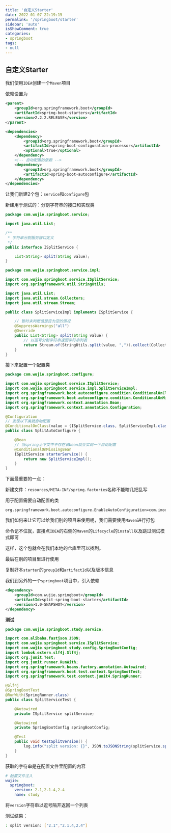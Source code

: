 ```yaml
---
title: '自定义Starter'
date: 2022-01-07 22:19:15
permalink: '/springboot/starter'
sidebar: 'auto'
isShowComment: true
categories:
- springboot
tags:
- null
---
```




## 自定义Starter

我们使用`IDEA`创建一个`Maven`项目

依赖设置为

```xml
<parent>
    <groupId>org.springframework.boot</groupId>
    <artifactId>spring-boot-starters</artifactId>
    <version>2.2.2.RELEASE</version>
</parent>
```

```xml
<dependencies>
    <dependency>
        <groupId>org.springframework.boot</groupId>
        <artifactId>spring-boot-configuration-processor</artifactId>
        <optional>true</optional>
    </dependency>
    <!-- 自动配置的依赖 -->
    <dependency>
        <groupId>org.springframework.boot</groupId>
        <artifactId>spring-boot-autoconfigure</artifactId>
    </dependency>
</dependencies>
```



让我们新建2个包：`service`和`configure`包

新建用于测试的：分割字符串的接口和实现类

```java
package com.wujie.springboot.service;

import java.util.List;

/**
 * 字符串分割服务接口定义
 */
public interface ISplitService {

    List<String> split(String value);
}

```

```java
package com.wujie.springboot.service.impl;

import com.wujie.springboot.service.ISplitService;
import org.springframework.util.StringUtils;

import java.util.List;
import java.util.stream.Collectors;
import java.util.stream.Stream;

public class SplitServiceImpl implements ISplitService {

    // 暂时未判断值是否为空的情况
    @SuppressWarnings("all")
    @Override
    public List<String> split(String value) {
        // 以逗号分割字符串返回字符串列表
        return Stream.of(StringUtils.split(value, ",")).collect(Collectors.toList());
    }
}

```

接下来配置一个配置类

```java
package com.wujie.springboot.configure;

import com.wujie.springboot.service.ISplitService;
import com.wujie.springboot.service.impl.SplitServiceImpl;
import org.springframework.boot.autoconfigure.condition.ConditionalOnClass;
import org.springframework.boot.autoconfigure.condition.ConditionalOnMissingBean;
import org.springframework.context.annotation.Bean;
import org.springframework.context.annotation.Configuration;

@Configuration
// 发现以下类就自动配置
@ConditionalOnClass(value = {ISplitService.class, SplitServiceImpl.class})
public class SplitAutoConfigure {

    @Bean
    // 当spring上下文中不存在该bean就会实现一个自动配置
    @ConditionalOnMissingBean
    ISplitService starterService() {
        return new SplitServiceImpl();
    }
}

```



下面最重要的一点：

新建文件：`resources/META-INF/spring.factories`名称不能瞎几把乱写

用于配置需要自动配置的类

```properties
org.springframework.boot.autoconfigure.EnableAutoConfiguration=com.imooc.springboot.config.SplitAutoConfigure
```



我们如何来让它可以给我们别的项目来使用呢，我们需要使用`Maven`进行打包

命令记不住就，直接点`IDEA`的右侧的`Maven`的`Lifecycle`的`install`以及跳过测试模式即可



这样，这个包就会在我们本地的仓库里可以找到。



最后在别的项目里进行使用

复制好本`starter`的`groupId`和`artifactId`以及版本信息



我们到另外的一个`springboot`项目中，引入依赖

```xml
<dependency>
    <groupId>com.wujie.springboot</groupId>
    <artifactId>split-spring-boot-starter</artifactId>
    <version>1.0-SNAPSHOT</version>
</dependency>
```



**测试**

```java
package com.wujie.springboot.study.service;

import com.alibaba.fastjson.JSON;
import com.wujie.springboot.service.ISplitService;
import com.wujie.springboot.study.config.SpringBootConfig;
import lombok.extern.slf4j.Slf4j;
import org.junit.Test;
import org.junit.runner.RunWith;
import org.springframework.beans.factory.annotation.Autowired;
import org.springframework.boot.test.context.SpringBootTest;
import org.springframework.test.context.junit4.SpringRunner;

@Slf4j
@SpringBootTest
@RunWith(SpringRunner.class)
public class SplitServiceTest {

    @Autowired
    private ISplitService splitService;

    @Autowired
    private SpringBootConfig springBootConfig;

    @Test
    public void testSplitVersion() {
        log.info("split version: {}", JSON.toJSONString(splitService.split(springBootConfig.getVersion())));
    }
}

```

获取的字符串是在配置文件里配置的内容

```yaml
# 配置文件注入
wujie:
  springboot:
    version: 2.1,2.1.4,2.4
    name: study
```

将`version`字符串以逗号隔开返回一个列表

测试结果：

```bash
: split version: ["2.1","2.1.4,2.4"]
```

